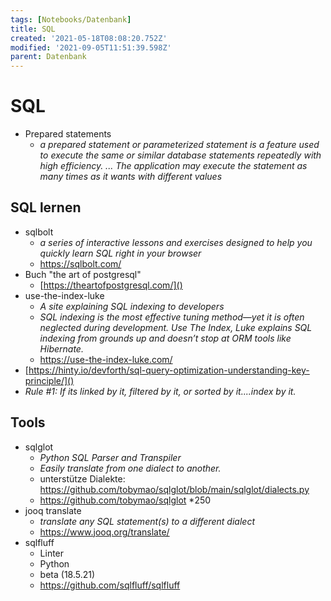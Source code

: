 ```yaml
---
tags: [Notebooks/Datenbank]
title: SQL
created: '2021-05-18T08:08:20.752Z'
modified: '2021-09-05T11:51:39.598Z'
parent: Datenbank
---
```


# SQL
- Prepared statements
  - *a prepared statement or parameterized statement is a feature used to execute the same or similar database statements repeatedly with high efficiency. ... The application may execute the statement as many times as it wants with different values*

## SQL lernen
- sqlbolt
  - *a series of interactive lessons and exercises designed to help you quickly learn SQL right in your browser*
  - https://sqlbolt.com/ 
- Buch "the art of postgresql"
  - [https://theartofpostgresql.com/]()
- use-the-index-luke
  - *A site explaining SQL indexing to developers*
  - *SQL indexing is the most effective tuning method—yet it is often neglected during development. Use The Index, Luke explains SQL indexing from grounds up and doesn’t stop at ORM tools like Hibernate.*
  - https://use-the-index-luke.com/
- [https://hinty.io/devforth/sql-query-optimization-understanding-key-principle/]()
- *Rule #1: If its linked by it, filtered by it, or sorted by it....index by it.*


## Tools
- sqlglot
  - *Python SQL Parser and Transpiler*
  - *Easily translate from one dialect to another.*
  - unterstütze Dialekte: https://github.com/tobymao/sqlglot/blob/main/sqlglot/dialects.py
  - https://github.com/tobymao/sqlglot *250
- jooq translate
  - *translate any SQL statement(s) to a different dialect*
  - https://www.jooq.org/translate/
- sqlfluff
  - Linter
  - Python
  - beta (18.5.21)
  - https://github.com/sqlfluff/sqlfluff
